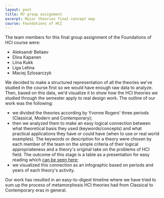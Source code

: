 ```yaml
---
layout: post
title: M7 group assignment
excerpt: Major theories final concept map
course: Foundations of HCI
---
```


The team members for this final group assignment of the Foundations of HCI course were:

- Aleksandr Beliaev
- Elina Kapanen
- Liina Kukk
- Liga Letina
- Maciej Szlosarczyk

We decided to make a structured representation of all the theories we've studied in the course first so we would have enough raw data to analyze.  Then, based on this data, we'd visualize it to show how the HCI theories we studied through the semester apply to real design work. The outline of our work was the following: 
- we divided the theories according by Yvonne Rogers' three periods (Classical, Modern and Contemporary); 
- then we analyzed them to make an easy logical connection between what theoretical basis they used (keywords/concepts) and what practical applications they have or could have (when to use or real world examples). The keywords or description for a theory were chosen by each member of the team on the simple criteria of their logical appropriateness and a theory's original take on the problems of HCI field. The outcome of this stage is a table as a presentation for easy reading which [can be seen here](https://docs.google.com/presentation/d/1JLQBF59VwCzaBiHkx19_MZt4LUX74vQsFfA0SvlNAhk/edit?usp=sharing);
- we visualized this connection as an infographic based on periods and years of each theory's activity.

Our work has resulted in an easy-to-digest timeline where we have tried to sum up the process of metamorphosis HCI theories had from Classical to Contemporary eras in general. 

